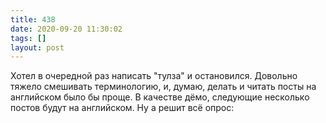 ```yaml
---
title: 438
date: 2020-09-20 11:30:02
tags: []
layout: post
---
```


Хотел в очередной раз написать "тулза" и остановился. Довольно тяжело смешивать терминологию, и, думаю, делать и читать посты на английском было бы проще. В качестве дёмо, следующие несколько постов будут на английском. Ну а решит всё опрос:
